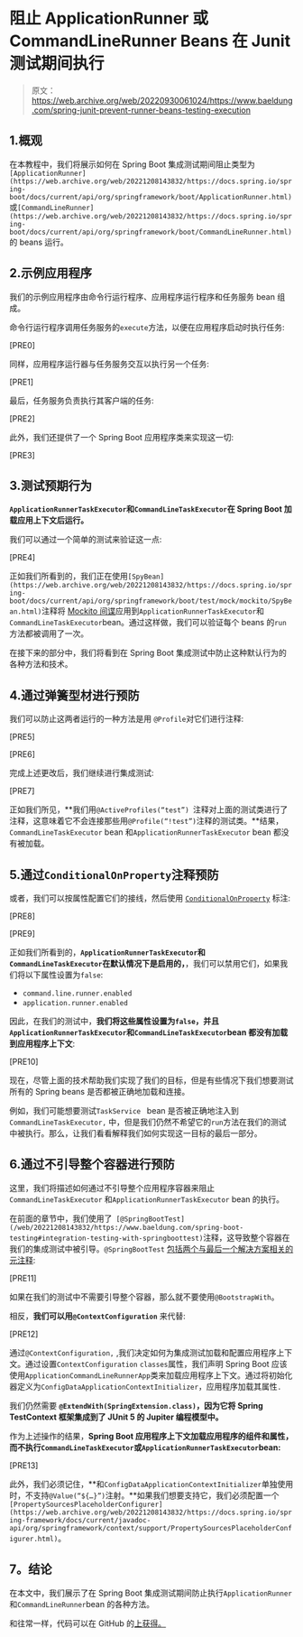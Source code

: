 # 阻止 ApplicationRunner 或 CommandLineRunner Beans 在 Junit 测试期间执行

> 原文：<https://web.archive.org/web/20220930061024/https://www.baeldung.com/spring-junit-prevent-runner-beans-testing-execution>

## 1.概观

在本教程中，我们将展示如何在 Spring Boot 集成测试期间阻止类型为`[ApplicationRunner](https://web.archive.org/web/20221208143832/https://docs.spring.io/spring-boot/docs/current/api/org/springframework/boot/ApplicationRunner.html)` 或`[CommandLineRunner](https://web.archive.org/web/20221208143832/https://docs.spring.io/spring-boot/docs/current/api/org/springframework/boot/CommandLineRunner.html)`的 beans 运行。

## 2.示例应用程序

我们的示例应用程序由命令行运行程序、应用程序运行程序和任务服务 bean 组成。

命令行运行程序调用任务服务的`execute`方法，以便在应用程序启动时执行任务:

[PRE0]

同样，应用程序运行器与任务服务交互以执行另一个任务:

[PRE1]

最后，任务服务负责执行其客户端的任务:

[PRE2]

此外，我们还提供了一个 Spring Boot 应用程序类来实现这一切:

[PRE3]

## 3.测试预期行为

**`ApplicationRunnerTaskExecutor`和`CommandLineTaskExecutor`在 Spring Boot 加载应用上下文后运行。**

我们可以通过一个简单的测试来验证这一点:

[PRE4]

正如我们所看到的，我们正在使用`[SpyBean](https://web.archive.org/web/20221208143832/https://docs.spring.io/spring-boot/docs/current/api/org/springframework/boot/test/mock/mockito/SpyBean.html)`注释将 [Mockito 间谍](/web/20221208143832/https://www.baeldung.com/mockito-spy)应用到`ApplicationRunnerTaskExecutor`和`CommandLineTaskExecutor`bean。通过这样做，我们可以验证每个 beans 的`run`方法都被调用了一次。

在接下来的部分中，我们将看到在 Spring Boot 集成测试中防止这种默认行为的各种方法和技术。

## 4.通过弹簧型材进行预防

我们可以防止这两者运行的一种方法是用 `@Profile`对它们进行注释:

[PRE5]

[PRE6]

完成上述更改后，我们继续进行集成测试:

[PRE7]

正如我们所见，**我们用`@ActiveProfiles(“test”) `注释对上面的测试类进行了注释，这意味着它不会连接那些用`@Profile(“!test”)`注释的测试类。**结果，`CommandLineTaskExecutor` bean 和`ApplicationRunnerTaskExecutor` bean 都没有被加载。

## 5.通过`ConditionalOnProperty`注释预防

或者，我们可以按属性配置它们的接线，然后使用 [`ConditionalOnProperty`](/web/20221208143832/https://www.baeldung.com/spring-boot-annotations#condition-property) 标注:

[PRE8]

[PRE9]

正如我们所看到的，**`ApplicationRunnerTaskExecutor`和`CommandLineTaskExecutor`在默认情况下是启用的，**，我们可以禁用它们，如果我们将以下属性设置为`false`:

*   `command.line.runner.enabled`
*   `application.runner.enabled`

因此，在我们的测试中，**我们将这些属性设置为`false`，并且`ApplicationRunnerTaskExecutor`和`CommandLineTaskExecutor`bean 都没有加载到应用程序上下文**:

[PRE10]

现在，尽管上面的技术帮助我们实现了我们的目标，但是有些情况下我们想要测试所有的 Spring beans 是否都被正确地加载和连接。

例如，我们可能想要测试`TaskService ` bean 是否被正确地注入到`CommandLineTaskExecutor,` 中，但是我们仍然不希望它的`run`方法在我们的测试中被执行。那么，让我们看看解释我们如何实现这一目标的最后一部分。

## 6.通过不引导整个容器进行预防

这里，我们将描述如何通过不引导整个应用程序容器来阻止`CommandLineTaskExecutor` 和`ApplicationRunnerTaskExecutor` bean 的执行。

在前面的章节中，我们使用了` [@SpringBootTest](/web/20221208143832/https://www.baeldung.com/spring-boot-testing#integration-testing-with-springboottest)`注释，这导致整个容器在我们的集成测试中被引导。`@SpringBootTest` [包括两个与最后一个解决方案相关的元注释](https://web.archive.org/web/20221208143832/https://docs.spring.io/spring-boot/docs/current/api/org/springframework/boot/test/context/SpringBootTest.html):

[PRE11]

如果在我们的测试中不需要引导整个容器，那么就不要使用`@BootstrapWith`。

相反，**我们可以用`@ContextConfiguration`** 来代替:

[PRE12]

通过`@ContextConfiguration,` ,我们决定如何为集成测试加载和配置应用程序上下文。通过设置`ContextConfiguration` `classes`属性，我们声明 Spring Boot 应该使用`ApplicationCommandLineRunnerApp`类来加载应用程序上下文。通过将初始化器定义为`ConfigDataApplicationContextInitializer`，应用程序加载其属性`.`

我们仍然需要 **`@ExtendWith(SpringExtension.class)`，因为它将 Spring TestContext 框架集成到了 JUnit 5 的 Jupiter 编程模型中。**

作为上述操作的结果，**Spring Boot 应用程序上下文加载应用程序的组件和属性，而不执行`CommandLineTaskExecutor`或`ApplicationRunnerTaskExecutor`bean:**

[PRE13]

此外，我们必须记住，**和`ConfigDataApplicationContextInitializer`单独使用时，不支持`@Value(“${…​}”)`注射。**如果我们想要支持它，我们必须配置一个`[PropertySourcesPlaceholderConfigurer](https://web.archive.org/web/20221208143832/https://docs.spring.io/spring-framework/docs/current/javadoc-api/org/springframework/context/support/PropertySourcesPlaceholderConfigurer.html)`。

## **7。结论**

在本文中，我们展示了在 Spring Boot 集成测试期间防止执行`ApplicationRunner`和`CommandLineRunner`bean 的各种方法。

和往常一样，代码可以在 GitHub 的[上获得。](https://web.archive.org/web/20221208143832/https://github.com/eugenp/tutorials/tree/master/spring-boot-modules/spring-boot-testing)